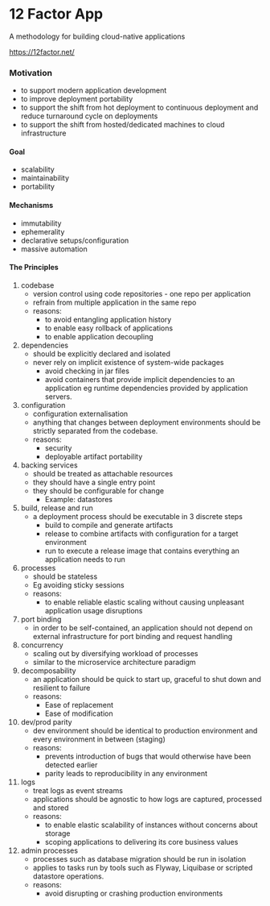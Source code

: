 # 12 Factor App

A methodology for building cloud-native applications

https://12factor.net/


### Motivation

- to support modern application development
- to improve deployment portability
- to support the shift from hot deployment to continuous deployment and reduce turnaround cycle on deployments
- to support the shift from hosted/dedicated machines to cloud infrastructure

#### Goal

- scalability
- maintainability
- portability

#### Mechanisms

- immutability
- ephemerality
- declarative setups/configuration
- massive automation

#### The Principles

1. codebase
	- version control using code repositories - one repo per application
	- refrain from multiple application in the same repo
	- reasons:
		- to avoid entangling application history
		- to enable easy rollback of applications
		- to enable application decoupling
2. dependencies
	- should be explicitly declared and isolated
	- never rely on implicit existence of system-wide packages
    	- avoid checking in jar files
    	- avoid containers that provide implicit dependencies to an application eg runtime dependencies provided by application servers.
3. configuration
   - configuration externalisation
   - anything that changes between deployment environments should be strictly separated from the codebase.
   - reasons:
     - security
     - deployable artifact portability
4. backing services
   - should be treated as attachable resources
   - they should have a single entry point
   - they should be configurable for change
     - Example: datastores
5. build, release and run
    - a deployment process should be executable in 3 discrete steps
      - build to compile and generate artifacts
      - release to combine artifacts with configuration for a target environment
      - run to execute a release image that contains everything an application needs to run
6. processes
    - should be stateless
    - Eg avoiding sticky sessions
    - reasons:
      - to enable reliable elastic scaling without causing unpleasant application usage disruptions
7. port binding
    - in order to be self-contained, an application should not depend on external infrastructure for port binding and request handling
8. concurrency
    - scaling out by diversifying workload of processes
    - similar to the microservice architecture paradigm
9.  decomposability
    - an application should be quick to start up, graceful to shut down and resilient to failure
    - reasons:
      - Ease of replacement
      - Ease of modification
10. dev/prod parity
    - dev environment should be identical to production environment and every environment in between (staging)
    - reasons:
      - prevents introduction of bugs that would otherwise have been detected earlier
      - parity leads to reproducibility in any environment
11. logs
    - treat logs as event streams
    - applications should be agnostic to how logs are captured, processed and stored
    - reasons:
      - to enable elastic scalability of instances without concerns about storage
      - scoping applications to delivering its core business values
12. admin processes
      - processes such as database migration should be run in isolation
      - applies to tasks run by tools such as Flyway, Liquibase or scripted datastore operations.
      - reasons:
        - avoid disrupting or crashing production environments
